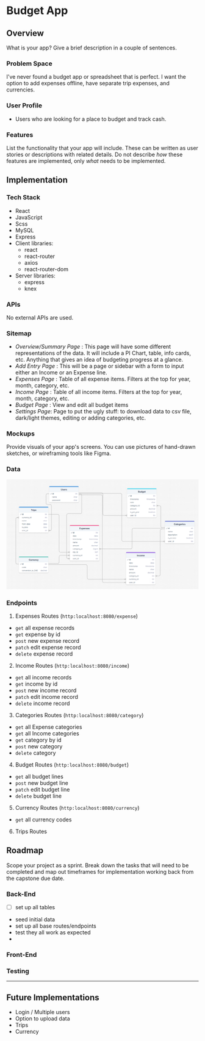 # Budget App

## Overview

What is your app? Give a brief description in a couple of sentences.

### Problem Space

I've never found a budget app or spreadsheet that is perfect. I want the option to add expenses offline, have separate trip expenses, and currencies.

### User Profile

- Users who are looking for a place to budget and track cash.

### Features

List the functionality that your app will include. These can be written as user stories or descriptions with related details. Do not describe _how_ these features are implemented, only _what_ needs to be implemented.

## Implementation

### Tech Stack

- React
- JavaScript
- Scss
- MySQL
- Express
- Client libraries:
  - react
  - react-router
  - axios
  - react-router-dom
- Server libraries:
  - express
  - knex

### APIs

No external APIs are used.

### Sitemap

- _Overview/Summary Page_ : This page will have some different representations of the data. It will include a PI Chart, table, info cards, etc. Anything that gives an idea of budgeting progress at a glance.
- _Add Entry Page_ : This will be a page or sidebar with a form to input either an Income or an Expense line.
- _Expenses Page_ : Table of all expense items. Filters at the top for year, month, category, etc.
- _Income Page_ : Table of all income items. Filters at the top for year, month, category, etc.
- _Budget Page_ : View and edit all budget items
- _Settings Page_: Page to put the ugly stuff: to download data to csv file, dark/light themes, editing or adding categories, etc.

### Mockups

Provide visuals of your app's screens. You can use pictures of hand-drawn sketches, or wireframing tools like Figma.

### Data

![Diagram showing the SQL tables and their relationships](sql-diagram.png)

### Endpoints

1. Expenses Routes (`http:localhost:8080/expense`)

- `get` all expense records
- `get` expense by id
- `post` new expense record
- `patch` edit expense record
- `delete` expense record

2. Income Routes (`http:localhost:8080/income`)

- `get` all income records
- `get` income by id
- `post` new income record
- `patch` edit income record
- `delete` income record

3. Categories Routes (`http:localhost:8080/category`)

- `get` all Expense categories
- `get` all Income categories
- `get` category by id
- `post` new category
- `delete` category

4. Budget Routes (`http:localhost:8080/budget`)

- `get` all budget lines
- `post` new budget line
- `patch` edit budget line
- `delete` budget line

5. Currency Routes (`http:localhost:8080/currency`)

- `get` all currency codes

6. Trips Routes

## Roadmap

Scope your project as a sprint. Break down the tasks that will need to be completed and map out timeframes for implementation working back from the capstone due date.

### Back-End

- [ ] set up all tables
- seed initial data
- set up all base routes/endpoints
- test they all work as expected
-

### Front-End

### Testing

---

## Future Implementations

- Login / Multiple users
- Option to upload data
- Trips
- Currency

